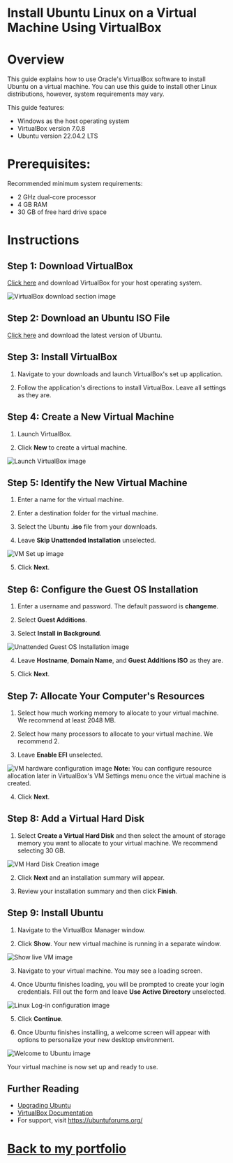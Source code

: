 # Install Ubuntu Linux on a Virtual Machine Using VirtualBox
#  Overview
This guide explains how to use Oracle's VirtualBox software to install Ubuntu on a virtual machine. You can use this guide to install other Linux distributions, however, system requirements may vary.

This guide features:
- Windows as the host operating system
- VirtualBox version 7.0.8
- Ubuntu version 22.04.2 LTS

# Prerequisites:
Recommended minimum system requirements:
- 2 GHz dual-core processor 
- 4 GB RAM 
- 30 GB of free hard drive space  
  
# Instructions

## Step 1: Download VirtualBox

[Click here](https://www.virtualbox.org/wiki/Downloads) and download VirtualBox for your host operating system.

![VirtualBox download section image](imgs/downloadVbox.png)

## Step 2: Download an Ubuntu ISO File

[Click here](https://ubuntu.com/download/desktop) and download the latest version of Ubuntu.

## Step 3: Install VirtualBox

1. Navigate to your downloads and launch VirtualBox's set up application.

2. Follow the application's directions to install VirtualBox. Leave all settings as they are.

## Step 4: Create a New Virtual Machine

1. Launch VirtualBox.

2. Click **New** to create a virtual machine.

![Launch VirtualBox image](imgs/launchVbox.png)  

## Step 5: Identify the New Virtual Machine
  
1. Enter a name for the virtual machine.   

2. Enter a destination folder for the virtual machine.  

3. Select the Ubuntu **.iso** file from your downloads.  

4. Leave **Skip Unattended Installation** unselected.  

![VM Set up image](imgs/identifyVM.png)

5. Click **Next**.  

## Step 6:  Configure the Guest OS Installation   

1. Enter a username and password. The default password is **changeme**.  

2. Select **Guest Additions**.  

3. Select **Install in Background**.  

![Unattended Guest OS Installation image](imgs/unattendedGuestSetup.png) 

4. Leave **Hostname**, **Domain Name**, and **Guest Additions ISO** as they are.  

5. Click **Next**.  

## Step 7: Allocate Your Computer's Resources  

1. Select how much working memory to allocate to your virtual machine. We recommend at least 2048 MB. 

2. Select how many processors to allocate to your virtual machine. We recommend 2.

3. Leave **Enable EFI** unselected.

![VM hardware configuration image](imgs/hardware.png)
**Note:** You can configure resource allocation later in VirtualBox's VM Settings menu once the virtual machine is created.

4. Click **Next**.

## Step 8: Add a Virtual Hard Disk

1. Select **Create a Virtual Hard Disk** and then select the amount of storage memory you want to allocate to your virtual machine. We recommend selecting 30 GB.

![VM Hard Disk Creation image](imgs/harddisk.png)

2. Click **Next** and an installation summary will appear.

3. Review your installation summary and then click **Finish**.

## Step 9: Install Ubuntu

1. Navigate to the VirtualBox Manager window.

2. Click **Show**. Your new virtual machine is running in a separate window.

![Show live VM image](imgs/vboxShow.png)

3. Navigate to your virtual machine. You may see a loading screen.

4. Once Ubuntu finishes loading, you will be prompted to create your login credentials. Fill out the form and leave **Use Active Directory** unselected.

![Linux Log-in configuration image](imgs/linuxLogin.png)

5. Click **Continue**. 

6. Once Ubuntu finishes installing, a welcome screen will appear with options to personalize your new desktop environment.

![Welcome to Ubuntu image](imgs/ubuntuWelcome.png)

Your virtual machine is now set up and ready to use.

## Further Reading

- [Upgrading Ubuntu](https://ubuntu.com/tutorials/upgrading-ubuntu-desktop#1-before-you-start)
- [VirtualBox Documentation](https://www.virtualbox.org/manual/ch01.html#virt-why-useful)
- For support, visit https://ubuntuforums.org/


# [Back to my portfolio](https://ted-v.github.io/portfolio/)
